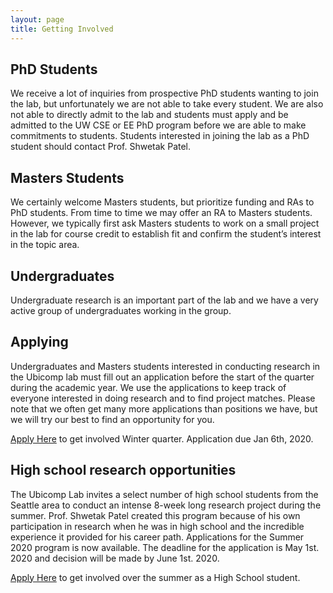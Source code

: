 ```yaml
---
layout: page
title: Getting Involved
---
```


## PhD Students
We receive a lot of inquiries from prospective PhD students wanting to join the lab, but unfortunately we are not able to take every student. We are also not able to directly admit to the lab and students must apply and be admitted to the UW CSE or EE PhD program before we are able to make commitments to students. Students interested in joining the lab as a PhD student should contact Prof. Shwetak Patel.

## Masters Students
We certainly welcome Masters students, but prioritize funding and RAs to PhD students. From time to time we may offer an RA to Masters students. However, we typically first ask Masters students to work on a small project in the lab for course credit to establish fit and confirm the student’s interest in the topic area. 

## Undergraduates
Undergraduate research is an important part of the lab and we have a very active group of undergraduates working in the group. 

## Applying
Undergraduates and Masters students interested in conducting research in the Ubicomp lab must fill out an application before the start of the quarter during the academic year. We use the applications to keep track of everyone interested in doing research and to find project matches. Please note that we often get many more applications than positions we have, but we will try our best to find an opportunity for you.

<a href="https://www.surveygizmo.com/s3/5314918/UbiComp-Lab-Research-Application-Winter-2020">Apply Here</a> to get involved Winter quarter. Application due Jan 6th, 2020.


## High school research opportunities 
The Ubicomp Lab invites a select number of high school students from the Seattle area to conduct an intense 8-week long research project during the summer.  Prof. Shwetak Patel created this program because of his own participation in research when he was in high school and the incredible experience it provided for his career path. Applications for the Summer 2020 program is now available. The deadline for the application is May 1st. 2020 and decision will be made by June 1st. 2020.

<a href="https://www.surveygizmo.com/s3/5315212/UbiComp-Lab-High-School-Research-Application-Summer-2020">Apply Here</a> to get involved over the summer as a High School student.